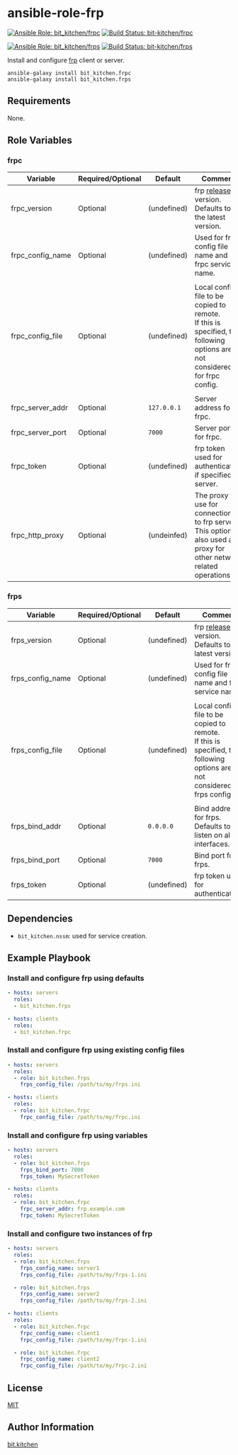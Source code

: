 ansible-role-frp
================

[![Ansible Role: bit_kitchen/frpc](https://img.shields.io/ansible/role/47388.svg)](https://galaxy.ansible.com/bit_kitchen/frpc)
[![Build Status: bit-kitchen/frpc](https://travis-ci.org/bit-kitchen/frpc.svg?branch=master)](https://travis-ci.org/bit-kitchen/frpc)

[![Ansible Role: bit_kitchen/frps](https://img.shields.io/ansible/role/47389.svg)](https://galaxy.ansible.com/bit_kitchen/frps)
[![Build Status: bit-kitchen/frps](https://travis-ci.org/bit-kitchen/frps.svg?branch=master)](https://travis-ci.org/bit-kitchen/frps)

Install and configure [frp](https://github.com/fatedier/frp) client or server.

    ansible-galaxy install bit_kitchen.frpc
    ansible-galaxy install bit_kitchen.frps

Requirements
------------

None.

Role Variables
--------------

### frpc

Variable         | Required/Optional | Default     | Comment
--------         | ----------------- | -------     | -------
frpc_version     | Optional          | (undefined) | frp [release](https://github.com/fatedier/frp/releases) version. <br> Defaults to the latest version.
frpc_config_name | Optional          | (undefined) | Used for frpc config file name and frpc service name.
||
frpc_config_file | Optional          | (undefined) | Local config file to be copied to remote. <br> If this is specified, the following options are not considered for frpc config.
||
frpc_server_addr | Optional          | `127.0.0.1` | Server address for frpc.
frpc_server_port | Optional          | `7000`      | Server port for frpc.
frpc_token       | Optional          | (undefined) | frp token used for authentication if specified on server.
frpc_http_proxy  | Optional          | (undeinfed) | The proxy to use for connections to frp server. <br> This option is also used as proxy for other network related operations.


### frps

Variable         | Required/Optional | Default     | Comment
--------         | ----------------- | -------     | -------
frps_version     | Optional          | (undefined) | frp [release](https://github.com/fatedier/frp/releases) version. <br> Defaults to the latest version.
frps_config_name | Optional          | (undefined) | Used for frps config file name and frps service name.
||
frps_config_file | Optional          | (undefined) | Local config file to be copied to remote. <br> If this is specified, the following options are not considered for frps config.
||
frps_bind_addr   | Optional          | `0.0.0.0`   | Bind address for frps. Defaults to listen on all interfaces.
frps_bind_port   | Optional          | `7000`      | Bind port for frps.
frps_token       | Optional          | (undefined) | frp token used for authentication.



Dependencies
------------

* `bit_kitchen.nssm`: used for service creation.

Example Playbook
----------------

### Install and configure frp using defaults

```yml
- hosts: servers
  roles:
  - bit_kitchen.frps

- hosts: clients
  roles:
  - bit_kitchen.frpc
```

### Install and configure frp using existing config files

```yml
- hosts: servers
  roles:
  - role: bit_kitchen.frps
    frps_config_file: /path/to/my/frps.ini

- hosts: clients
  roles:
  - role: bit_kitchen.frpc
    frpc_config_file: /path/to/my/frpc.ini
```

### Install and configure frp using variables

```yml
- hosts: servers
  roles:
  - role: bit_kitchen.frps
    frps_bind_port: 7000
    frps_token: MySecretToken

- hosts: clients
  roles:
  - role: bit_kitchen.frpc
    frpc_server_addr: frp.example.com
    frpc_token: MySecretToken
```

### Install and configure two instances of frp

```yml
- hosts: servers
  roles:
  - role: bit_kitchen.frps
    frps_config_name: server1
    frps_config_file: /path/to/my/frps-1.ini

  - role: bit_kitchen.frps
    frps_config_name: server2
    frps_config_file: /path/to/my/frps-2.ini

- hosts: clients
  roles:
  - role: bit_kitchen.frpc
    frpc_config_name: client1
    frpc_config_file: /path/to/my/frpc-1.ini

  - role: bit_kitchen.frpc
    frpc_config_name: client2
    frpc_config_file: /path/to/my/frpc-2.ini
```


License
-------

[MIT](LICENSE)

Author Information
------------------

[bit.kitchen](https://github.com/bit-kitchen)
